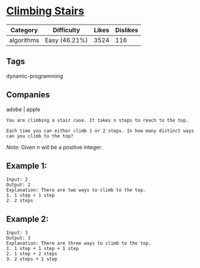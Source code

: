 # [Climbing Stairs](https://leetcode.com/problems/climbing-stairs/description/)

|Category|Difficulty|Likes|Dislikes|
|-|-|-|-|
|algorithms|Easy (46.21%)|3524|116|

## Tags
dynamic-programming

## Companies
adobe | apple
```
You are climbing a stair case. It takes n steps to reach to the top.

Each time you can either climb 1 or 2 steps. In how many distinct ways can you climb to the top?
```
*Note:* Given n will be a positive integer.

## Example 1:
```
Input: 2
Output: 2
Explanation: There are two ways to climb to the top.
1. 1 step + 1 step
2. 2 steps
```
## Example 2:
```
Input: 3
Output: 3
Explanation: There are three ways to climb to the top.
1. 1 step + 1 step + 1 step
2. 1 step + 2 steps
3. 2 steps + 1 step
```